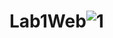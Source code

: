 # Lab1Web![1](https://user-images.githubusercontent.com/81550517/112795189-588a0f80-9092-11eb-9504-4aba4992b275.png)
